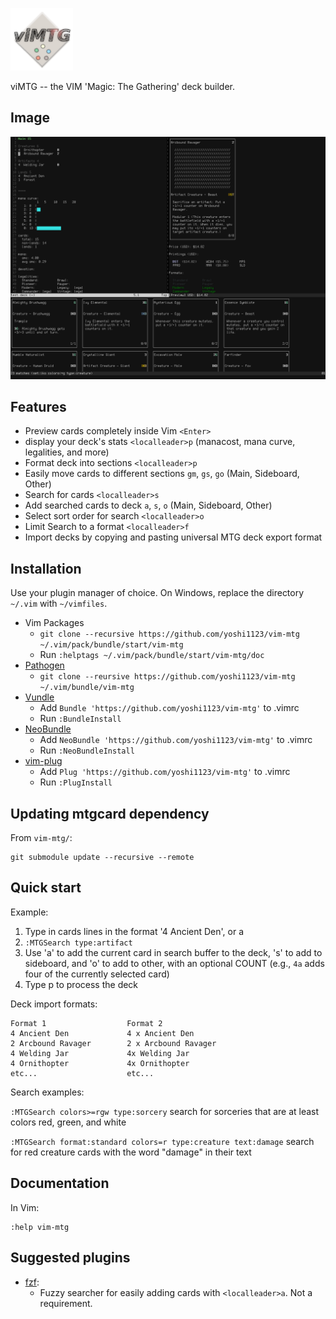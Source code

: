 ![viMTG](./doc/vimtg_logo.png)

viMTG -- the VIM 'Magic: The Gathering' deck builder.

## Image

![vim-mtg](./doc/vim-mtg.png)

## Features

- Preview cards completely inside Vim `<Enter>`
- display your deck's stats `<localleader>p` (manacost, mana curve,
  legalities, and more)
- Format deck into sections `<localleader>p`
- Easily move cards to different sections `gm`, `gs`, `go` (Main, Sideboard,
  Other)
- Search for cards `<localleader>s`
- Add searched cards to deck `a`, `s`, `o` (Main, Sideboard, Other)
- Select sort order for search `<localleader>o`
- Limit Search to a format `<localleader>f`
- Import decks by copying and pasting universal MTG deck export format

## Installation

<!-- TODO: add new windows commands -->

Use your plugin manager of choice. On Windows, replace the directory `~/.vim`
with `~/vimfiles`.

- Vim Packages
  - `git clone --recursive https://github.com/yoshi1123/vim-mtg ~/.vim/pack/bundle/start/vim-mtg`
  - Run `:helptags ~/.vim/pack/bundle/start/vim-mtg/doc`
- [Pathogen](https://github.com/tpope/vim-pathogen)
  - `git clone --reursive https://github.com/yoshi1123/vim-mtg ~/.vim/bundle/vim-mtg`
- [Vundle](https://github.com/gmarik/vundle)
  - Add `Bundle 'https://github.com/yoshi1123/vim-mtg'` to .vimrc
  - Run `:BundleInstall`
- [NeoBundle](https://github.com/Shougo/neobundle.vim)
  - Add `NeoBundle 'https://github.com/yoshi1123/vim-mtg'` to .vimrc
  - Run `:NeoBundleInstall`
- [vim-plug](https://github.com/junegunn/vim-plug)
  - Add `Plug 'https://github.com/yoshi1123/vim-mtg'` to .vimrc
  - Run `:PlugInstall`

<!--
NOTE: its to be included as a submodule; so its included?
## Requirements

[mtgcard](https://github.com/yoshi1123/mtgcard):
  - Command-line MTG card viewer and searcher.
-->

## Updating mtgcard dependency

From `vim-mtg/`:

    git submodule update --recursive --remote


## Quick start

Example:

1. Type in cards lines in the format '4 Ancient Den', or <localleader>a
2. `:MTGSearch type:artifact`
3. Use 'a' to add the current card in search buffer to the deck, 's' to
   add to sideboard, and 'o' to add to other, with an optional COUNT
   (e.g., `4a` adds four of the currently selected card)
4. Type <localleader>p to process the deck

Deck import formats:

    Format 1                  Format 2             
    4 Ancient Den             4 x Ancient Den      
    2 Arcbound Ravager        2 x Arcbound Ravager 
    4 Welding Jar             4x Welding Jar       
    4 Ornithopter             4x Ornithopter       
    etc...                    etc...               

Search examples:

`:MTGSearch colors>=rgw type:sorcery`
    search for sorceries that are at least colors red, green, and white

`:MTGSearch format:standard colors=r type:creature text:damage`
    search for red creature cards with the word "damage" in their text

## Documentation

In Vim:

    :help vim-mtg

## Suggested plugins

- [fzf](https://github.com/junegunn/fzf):
  - Fuzzy searcher for easily adding cards with `<localleader>a`. Not a
    requirement.
